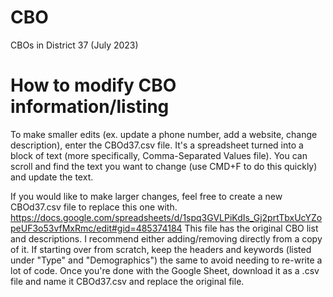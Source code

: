 # CBO
CBOs in District 37 (July 2023)

# How to modify CBO information/listing
To make smaller edits (ex. update a phone number, add a website, change description), enter the CBOd37.csv file. It's a spreadsheet turned into a block of text (more specifically, Comma-Separated Values file). You can scroll and find the text you want to change (use CMD+F to do this quickly) and update the text.

If you would like to make larger changes, feel free to create a new CBOd37.csv file to replace this one with. 
https://docs.google.com/spreadsheets/d/1spq3GVLPiKdIs_Gj2prtTbxUcYZopeUF3o53vfMxRmc/edit#gid=485374184
This file has the original CBO list and descriptions. I recommend either adding/removing directly from a copy of it. If starting over from scratch, keep the headers and keywords (listed under "Type" and "Demographics") the same to avoid needing to re-write a lot of code. Once you're done with the Google Sheet, download it as a .csv file and name it CBOd37.csv and replace the original file.
